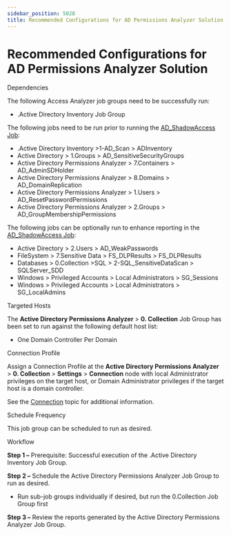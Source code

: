 ```yaml
---
sidebar_position: 5028
title: Recommended Configurations for AD Permissions Analyzer Solution
---
```


# Recommended Configurations for AD Permissions Analyzer Solution

Dependencies

The following Access Analyzer job groups need to be successfully run:

* .Active Directory Inventory Job Group

The following jobs need to be run prior to running the [AD\_ShadowAccess Job](AD_ShadowAccess "AD_ShadowAccess Job"):

* .Active Directory Inventory >1-AD\_Scan > ADInventory
* Active Directory > 1.Groups > AD\_SensitiveSecurityGroups
* Active Directory Permissions Analyzer > 7.Containers > AD\_AdminSDHolder
* Active Directory Permissions Analyzer > 8.Domains > AD\_DomainReplication
* Active Directory Permissions Analyzer > 1.Users > AD\_ResetPasswordPermissions
* Active Directory Permissions Analyzer > 2.Groups > AD\_GroupMembershipPermissions

The following jobs can be optionally run to enhance reporting in the [AD\_ShadowAccess Job](AD_ShadowAccess "AD_ShadowAccess Job"):

* Active Directory > 2.Users > AD\_WeakPasswords
* FileSystem > 7.Sensitive Data > FS\_DLPResults > FS\_DLPResults
* Databases > 0.Collection >SQL > 2-SQL\_SensitiveDataScan > SQLServer\_SDD
* Windows > Privileged Accounts > Local Administrators > SG\_Sessions
* Windows > Privileged Accounts > Local Administrators > SG\_LocalAdmins

Targeted Hosts

The **Active Directory Permissions Analyzer** > **0. Collection** Job Group has been set to run against the following default host list:

* One Domain Controller Per Domain

Connection Profile

Assign a Connection Profile at the **Active Directory Permissions Analyzer** > **0. Collection** > **Settings** > **Connection** node with local Administrator privileges on the target host, or Domain Administrator privileges if the target host is a domain controller.

See the [Connection](../../Admin/Settings/Connection/Overview "Connection") topic for additional information.

Schedule Frequency

This job group can be scheduled to run as desired.

Workflow

**Step 1 –** Prerequisite: Successful execution of the .Active Directory Inventory Job Group.

**Step 2 –** Schedule the Active Directory Permissions Analyzer Job Group to run as desired.

* Run sub-job groups individually if desired, but run the 0.Collection Job Group first

**Step 3 –** Review the reports generated by the Active Directory Permissions Analyzer Job Group.